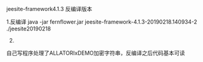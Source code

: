 jeesite-framework4.1.3 反编译版本

1.反编译
java -jar fernflower.jar jeesite-framework-4.1.3-20190218.140934-2 ./jeesite20190218

2.
自己写程序处理了ALLATORIxDEMO加密字符串，反编译之后代码基本可读
